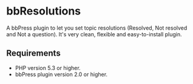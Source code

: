 # bbResolutions

A bbPress plugin to let you set topic resolutions (Resolved, Not resolved and Not a question). It's very clean, flexible and easy-to-install plugin.

## Requirements
- PHP version 5.3 or higher.
- bbPress plugin version 2.0 or higher.
